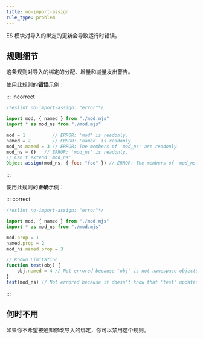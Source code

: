 ```yaml
---
title: no-import-assign
rule_type: problem
---
```


ES 模块对导入的绑定的更新会导致运行时错误。

## 规则细节

这条规则对导入的绑定的分配、增量和减量发出警告。

使用此规则的**错误**示例：

::: incorrect

```js
/*eslint no-import-assign: "error"*/

import mod, { named } from "./mod.mjs"
import * as mod_ns from "./mod.mjs"

mod = 1          // ERROR: 'mod' is readonly.
named = 2        // ERROR: 'named' is readonly.
mod_ns.named = 3 // ERROR: The members of 'mod_ns' are readonly.
mod_ns = {}   // ERROR: 'mod_ns' is readonly.
// Can't extend 'mod_ns'
Object.assign(mod_ns, { foo: "foo" }) // ERROR: The members of 'mod_ns' are readonly.
```

:::

使用此规则的**正确**示例：

::: correct

```js
/*eslint no-import-assign: "error"*/

import mod, { named } from "./mod.mjs"
import * as mod_ns from "./mod.mjs"

mod.prop = 1
named.prop = 2
mod_ns.named.prop = 3

// Known Limitation
function test(obj) {
    obj.named = 4 // Not errored because 'obj' is not namespace objects.
}
test(mod_ns) // Not errored because it doesn't know that 'test' updates the member of the argument.
```

:::

## 何时不用

如果你不希望被通知修改导入的绑定，你可以禁用这个规则。
